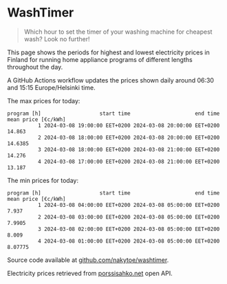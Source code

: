 
# WashTimer

> Which hour to set the timer of your washing machine for cheapest wash? Look no further!

This page shows the periods for highest and lowest electricity prices in Finland 
for running home appliance programs of different lengths throughout the day. 

A GitHub Actions workflow updates the prices shown daily around 06:30 and 15:15 Europe/Helsinki time.

The max prices for today:

	program [h]                   start time                     end time mean price [€c/kWh]
	          1 2024-03-08 19:00:00 EET+0200 2024-03-08 20:00:00 EET+0200              14.863
	          2 2024-03-08 18:00:00 EET+0200 2024-03-08 20:00:00 EET+0200             14.6385
	          3 2024-03-08 18:00:00 EET+0200 2024-03-08 21:00:00 EET+0200              14.276
	          4 2024-03-08 17:00:00 EET+0200 2024-03-08 21:00:00 EET+0200              13.187

The min prices for today:

	program [h]                   start time                     end time mean price [€c/kWh]
	          1 2024-03-08 04:00:00 EET+0200 2024-03-08 05:00:00 EET+0200               7.937
	          2 2024-03-08 03:00:00 EET+0200 2024-03-08 05:00:00 EET+0200              7.9905
	          3 2024-03-08 02:00:00 EET+0200 2024-03-08 05:00:00 EET+0200               8.009
	          4 2024-03-08 01:00:00 EET+0200 2024-03-08 05:00:00 EET+0200             8.07775


Source code available at [github.com/nakytoe/washtimer](https://github.com/nakytoe/washtimer).

Electricity prices retrieved from [porssisahko.net](https://porssisahko.net/api) open API.
